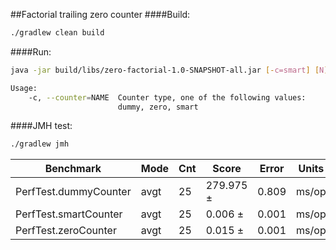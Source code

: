 ##Factorial trailing zero counter
####Build:
``` bash
./gradlew clean build
```

####Run:
``` bash
java -jar build/libs/zero-factorial-1.0-SNAPSHOT-all.jar [-c=smart] [N]

Usage:
    -c, --counter=NAME  Counter type, one of the following values:
                        dummy, zero, smart
```



####JMH test:
``` bash 
./gradlew jmh
```

| Benchmark             | Mode | Cnt | Score     | Error | Units |
|-----------------------|------|-----|-----------|-------|-------|
| PerfTest.dummyCounter | avgt | 25  | 279.975 ± | 0.809 | ms/op |
| PerfTest.smartCounter | avgt | 25  | 0.006 ±   | 0.001 | ms/op |
| PerfTest.zeroCounter  | avgt | 25  | 0.015 ±   | 0.001 | ms/op |


